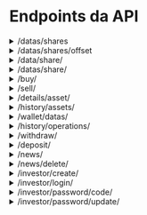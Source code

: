 # Endpoints da API 

<details>
  <summary>/datas/shares</summary>

  ## Método do tipo GET que retorna a útima inserção ao banco de dados de todas as ações. Em resumo, retorna o dado mais atual de cada ação.
 
  ### Exemplo de retorno:
  ```json
[
  {
    "Id": 99,
    "NameShare": "ABEV3.SA",
    "DateShare": "2024-11-30",
    "OpenShare": 13.09,
    "HighShare": 13.12,
    "LowShare": 12.84,
    "CloseShare": 12.88,
    "VolumeShare": 31193700
  },
  {
    "Id": 92,
    "NameShare": "BBAS3.SA",
    "DateShare": "2024-11-30",
    "OpenShare": 26.28,
    "HighShare": 26.46,
    "LowShare": 26.17,
    "CloseShare": 26.33,
    "VolumeShare": 12175400
  }
]
  ```
</details>

<details>
  <summary>/datas/shares/offset</summary>

  ## Método do tipo GET que retorna os dados das ações de forma páginada, retornando 10 registro por vez. Para páginação é preciso passar na url um valor inteiro maior que 0 incrementado de 1 em 1, a cada soma de 1 que ocorre no parametro de páginação mais 10 registros são retornados até que não haja mais registros(ações).




  ### Exemplo de chamada

  ```bash
http://localhost:8080/datas/shares/offset?offset=1
  ```
 
  ### Exemplo de retorno:
  ```json
[
  {
    "Id": 99,
    "NameShare": "ABEV3.SA",
    "DateShare": "2024-11-30",
    "OpenShare": 13.09,
    "HighShare": 13.12,
    "LowShare": 12.84,
    "CloseShare": 12.88,
    "VolumeShare": 31193700
  },
  {
    "Id": 92,
    "NameShare": "BBAS3.SA",
    "DateShare": "2024-11-30",
    "OpenShare": 26.28,
    "HighShare": 26.46,
    "LowShare": 26.17,
    "CloseShare": 26.33,
    "VolumeShare": 12175400
  }
]
  ```
</details>


<details>
  <summary>/data/share/</summary>

  ## Método do tipo GET que retorna os dados de uma ação específica, somente o útimo registro e não um histórico
   ### Exemplo de chamada

  ```bash
http://localhost:8080/data/share/offset?shareName=PETR4.SA
  ```
  ### Exemplo de retorno:
  ```json
{
  "Id": 91,
  "NameShare": "PETR4.SA",
  "DateShare": "2024-11-30",
  "OpenShare": 37.6,
  "HighShare": 37.65,
  "LowShare": 37.32,
  "CloseShare": 37.62,
  "VolumeShare": 16343000
}
  ```
</details>

<details>
  <summary>/datas/share/</summary>

  ## Método do tipo GET que retorna todos os dados de uma ação específica, um histórico da ação escolhida

  ```bash
http://localhost:8080/datas/share?shareName=PETR4.SA
  ```
  ### Exemplo de retorno:
  ```json
[
  {
    "Id": 71,
    "NameShare": "PETR4.SA",
    "DateShare": "2024-10-12",
    "OpenShare": 37.6,
    "HighShare": 37.65,
    "LowShare": 37.32,
    "CloseShare": 37.62,
    "VolumeShare": 16343000
  },
  {
    "Id": 101,
    "NameShare": "PETR4.SA",
    "DateShare": "2024-11-14",
    "OpenShare": 38,
    "HighShare": 38.4,
    "LowShare": 37.8,
    "CloseShare": 38.2,
    "VolumeShare": 16500000
  },
  {
    "Id": 102,
    "NameShare": "PETR4.SA",
    "DateShare": "2024-11-15",
    "OpenShare": 38.3,
    "HighShare": 38.6,
    "LowShare": 38,
    "CloseShare": 38.5,
    "VolumeShare": 16850000
  }
]
  ```
</details>

<details>
  <summary>/buy/</summary>

  ## Método do tipo POST para realizar a compra de um ativo

  ```bash
http://localhost:8080/buy/
  ```
  ### Corpo da requisição esperado:
  ```json
{
    "AssetName":"CHZ",
    "AssetCode":"CHZ-BRL",
    "AssetType":"CRYPTO",
    "AssetAmount":10,
    "OperationType":"BUY",
    "CodeInvestor":"12345"
    
  }
  ```

  ## Se tudo ocorrer bem o código 200 é retornado com uma mensagem de sucesso, caso contrário, um código específico e uma mensagem de erro é retornado .
</details>

</details>

<details>
  <summary>/sell/</summary>

  ## Método do tipo POST para realizar a venda de um ativo

  ```bash
http://localhost:8080/sell/
  ```
  ### Corpo da requisição esperado:
  ```json
{
    "AssetName":"CHZ",
    "AssetCode":"CHZ-BRL",
    "AssetType":"CRYPTO",
    "AssetAmount":10,
    "OperationType":"SELL",
    "CodeInvestor":"12345"
    
  }
  ```

  ## Se tudo ocorrer bem o código 200 é retornado com uma mensagem de sucesso, caso contrário, um código específico e uma mensagem de erro é retornado .



  
</details>
<details>
<summary>/details/asset/</summary>

  ## Método do tipo GET que retorna a lista de ativos disponíveis de cada tipo.

  ```bash
  /details/asset/?type=SHARE
  ```
 ### O campo type pode receber 3 tipos, sendo eles: COIN ou CRYPTO ou SHARE
  ### Exemplo de retorno:
  ```json
[
  {
    "id": 31,
    "name": "AMBEV S/A ON (ABEV3.SA)",
    "acronym": "ABEV3.SA",
    "urlImage": "https://investidor10.com.br/storage/companies/66b65af53af6c.jpg",
    "typeAsset": "SHARE"
  },
  {
    "id": 32,
    "name": "Banco do Brasil (BBAS3.SA)",
    "acronym": "BBAS3.SA",
    "urlImage": "https://investidor10.com.br/storage/companies/66b65b3de91ca.jpg",
    "typeAsset": "SHARE"
  },
  {
    "id": 33,
    "name": "Cemig (CMIG4.SA)",
    "acronym": "CMIG4.SA",
    "urlImage": "https://investidor10.com.br/storage/companies/5ea0b6985411c.jpeg",
    "typeAsset": "SHARE"
  }
]
  ```
</details>


<details>
<summary>/history/assets/</summary>

  ## Método do tipo POST que retorna o histórico de compra e venda de ativos.

  ```bash
  /history/assets/
  ```
 ### O endpoint espera receber um json no body da requisição, o body possui a seguinte estrutura:
```json
  {
      "TokenUser": "string",
      "OffSet": 0     
  } 

```

- TokenUser: token jwt do usuário
- offset: páginação do histórico, a cada incremento de 1 no offset é retornado 10 dados

  ### Exemplo de retorno:
```json
[
  {
    "AssetName": "BITCOIN",
    "AssetType": "CRYPTOMOEDA",
    "AssetQuantity": 0.0003,
    "AssetValue": 320.89,
    "OperationType": "BUY",
    "OperationDate": "2024-10-27"
  },
  {
    "AssetName": "BBAS3.SA",
    "AssetType": "AÇÃO",
    "AssetQuantity": 2,
    "AssetValue": 14.78,
    "OperationType": "BUY",
    "OperationDate": "2024-10-26"
  },
]
  ```
</details>

<details>
<summary>/wallet/datas/</summary>

  ## Método do tipo POST que retorna quais ativos/quantidade o usuário possui em carteira e o seu respectivo saldo atual.

  ```bash
  /wallet/datas/
  ```
 ### O endpoint espera receber um json no body da requisição, o body possui a seguinte estrutura:
```json
  {
    "tokenInvestor": "string"
  }

```

- tokenInvestor: token jwt do usuário

  ### Exemplo de retorno:
```json
{
  "InvestorBalance": 855.4034,
  "Assets": [
    {
      "AssetName": "SEK-BRL",
      "AssetType": "COIN",
      "AssetQuantity": 12
    },
    {
      "AssetName": "LINK-BRL",
      "AssetType": "CRYPTO",
      "AssetQuantity": 1
    }
  ]
}
  ```
</details>


<details>

<summary>/history/operations/</summary>

  ## Método do tipo POST que retorna o histórico de depósito e saque.

  ```bash
  /history/operations/
  ```
 ### O endpoint espera receber um json no body da requisição, o body possui a seguinte estrutura:
```json
{
  "TokenUser  ": "string",
  "offset":   0
}

```

- TokenUser: token jwt do usuário
- offset: páginação do histórico, a cada incremento de 1 no offset é retornado 10 dados

  ### Exemplo de retorno:
```json
[
  {
    "OperationType": "WITHDRAW",
    "OperationValue": 150,
    "DperationDate": "2024-12-22"
  },
  {
    "OperationType": "DEPOSIT",
    "OperationValue": 50,
    "DperationDate": "2024-12-22"
  },
  {
    "OperationType": "DEPOSIT",
    "OperationValue": 50,
    "DperationDate": "2024-12-22"
  }
]
  ```
</details>

<details>

<summary>/withdraw/</summary>

  ## Método do tipo POST que realiza um saque em carteira do usuário.

  ```bash
  /withdraw/
  ```
 ### O endpoint espera receber um json no body da requisição, o body possui a seguinte estrutura:
```json
{
  "TokenInvestor ": "string",
  "value":   50
}

```

- TokenUser: token jwt do usuário
- value: valor para realizar o saque, deve ser maior que 0

  ### Exemplo de retorno:
```json
{
  "code": 200,
  "message": "operação realizada com sucesso"
}
  ```
</details>


<details>

<summary>/deposit/</summary>

  ## Método do tipo POST que realiza um depósito em carteira do usuário.

  ```bash
  /withdraw/
  ```
 ### O endpoint espera receber um json no body da requisição, o body possui a seguinte estrutura:
```json
{
  "TokenInvestor ": "string",
  "value":   50
}

```

- TokenUser: token jwt do usuário
- value: valor para realizar o saque, deve ser maior que 0

  ### Exemplo de retorno:
```json
{
  "code": 200,
  "message": "operação realizada com sucesso"
}
  ```
</details>


<details>

<summary>/news/</summary>

  ## Método do tipo GET que busca notícias de forma paginada.

  ```bash
  /news/?offset=N
  ```
- offset: valor para paginação, começa em 0 e retorna até 12 notícias a cada incremento de 1

  ### Exemplo de retorno:
```json
[
  {
    "Id": 2,
    "News": "{\"SHARE\": {\"description\": \"Onde investir em 2024: confira as melhores ações segundo o BB Investimentos  InvesTalk\", \"url\": \"https://news.google.com/rss/articles/CBMigAFBVV95cUxNMDZzQXEySGV4M3RmOTExMGIzb0tuUm5sLVQ4bnIyNnE1V0t6S1NadkRtZm5KOUoxUDlRVE5GN0FZVmo2UnpmdE9QQWZDTEJXdGtYQXUzWWl4bFNLSTlYU1pVUi1FQURqM1NwZ3NvWXo4c3k0UVZXQUtfS2ZmeGEtXw?oc=5&hl=en-US&gl=US&ceid=US:en\"}}",
    "DateNews": "18-12-2024"
  },
  {
    "Id": 3,
    "News": "{\"COIN\": {\"description\": \"Dólar hoje: por que real é moeda que mais se desvalorizou e como será em 2025  BBC News Brasil\", \"url\": \"https://news.google.com/rss/articles/CBMiYkFVX3lxTE9iRThhVGFFSXh0YTJEZWRRUFlPU0ppSTFQRm1WRU5DMzZkRW5CM093YjVUekozMDNMOS15QW9Pb2FOWDZ0eDkzYTBwTlJqYjU0clFBV0dEcnp2RFBmcWd0a1Z30gFnQVVfeXFMTlJBQkFDNFA3OTI3cEdKTmR5X0daTzhDWlg5aF9pUGZsUTVIWi1XZFhtUDJBLWVQWnp4SHg1cGpwcjNLMUNsMlRNWF92SldTZ2R2TmRSMkJwYjYxMEVaZ0x0RmlUZC1uYw?oc=5&hl=en-US&gl=US&ceid=US:en\"}}",
    "DateNews": "18-12-2024"
  },
]
  ```
</details>

<details>

<summary>/news/delete/</summary>

  ## Método do tipo DELETE que deleta uma noticia de id específico.

  ```bash
  /news/delete/
  ```
 ### O endpoint espera receber um json no body da requisição, o body possui a seguinte estrutura:
```json
   {
    "TokenInvestor":"CHZ",
    "IdNews":-1
  }
```
- TokenInvestor: Token do investidor que deve ser uma administrador para poder realizar a exclusão
- IdNews: Id da noticia a ser excluída 
  ### Exemplo de retorno:
```json
{
  "code": 200,
  "message": "Noticia deletada com sucesso"
}
  ```
</details>

<details>
  <summary>/investor/create/</summary>

  ## Método do tipo POST que cria um investidor.
  ### O endpoint espera receber um json no body da requisição, o body possui a seguinte estrutura:
```json
   {
    "name":"teste",
    "email":"testeEmail@gmail.com",
    "password":"teste"
  }
```
  ### Exemplo de retorno:
  ```json
{
  "code": 200,
  "message": "Investidor criado com sucesso"
}
  ```
</details>

<details>
  <summary>/investor/login/</summary>

  ## Método do tipo POST que realiza o login de um investidor e retorna um token JWT.
  ### O endpoint espera receber um json no body da requisição, o body possui a seguinte estrutura:
```json
   {
    "email":"testeEmail@gmail.com",
    "password":"teste"
  }
```
  ### Exemplo de retorno:
  ```json
{
  "token": "eyJhbGciOiJIUzI1NiIsInR5cCI6IkpXVCJ9.eyJ1c2VyRW1haWwiOiJ0ZXN0ZUVtYWlsQGdtYWlsLmNvbSIsImV4cCI6MTczNTQxNjEzNiwiaWF0IjoxNzM1MzI5NzM2fQ.U0QoOrYEz3Lh_0IQ2zXSPaiowbiuj3lhTtsvIJeJkoU"
}
  ```
</details>

<details>
  <summary>/investor/password/code/</summary>

  ## Método do tipo POST que envia um código para o email do investidor. enpoint pensado para validação de conta e alteração de senha.
  ### O endpoint espera receber um json no body da requisição, o body possui a seguinte estrutura:
```json
   {
    "email":"testeEmail@gmail.com"
  }
```
  ### Exemplo de retorno:
  ```json
{
  "code": 200,
  "message": "Código enviado com sucesso"
}
  ```
</details>

</details>

<details>
  <summary>/investor/password/update/</summary>

  ## Método do tipo POST que altera a senha de um investidor, se baseando na validação do código enviado ao email.
  ### O endpoint espera receber um json no body da requisição, o body possui a seguinte estrutura:
```json
   {
    "email":"testeEmail@gmail.com",
    "code":"teste",
    "newPassword":"novasenha"
  }

```
  - code: código enviado ao email atraves do endpoint /investor/password/code/
  - newPassword: nova senha do investidor

  ### Exemplo de retorno:
  ```json
  {
    "code": 200,
    "message": "Sucesso!"
  }
  ```
</details>


  
